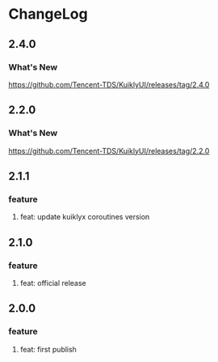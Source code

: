 # ChangeLog

## 2.4.0
### What's New
https://github.com/Tencent-TDS/KuiklyUI/releases/tag/2.4.0

## 2.2.0
### What's New
https://github.com/Tencent-TDS/KuiklyUI/releases/tag/2.2.0

## 2.1.1
### feature
1. feat: update kuiklyx coroutines version

## 2.1.0
### feature
1. feat: official release

## 2.0.0
### feature
1. feat: first publish
